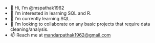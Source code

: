 - 👋 Hi, I’m @mspathak1962
- 👀 I’m interested in learning SQL and R.
- 🌱 I’m currently learning SQL.
- 💞️ I’m looking to collaborate on any basic projects that require data cleaning/analysis.
- 📫 Reach me at mandarpathak1962@gmail.com

<!---
mspathak1962/mspathak1962 is a ✨ special ✨ repository because its `README.md` (this file) appears on your GitHub profile.
You can click the Preview link to take a look at your changes.
--->
